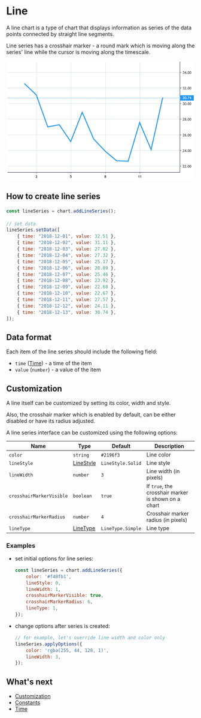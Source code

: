 # Line

A line chart is a type of chart that displays information as series of the data points connected by straight line segments.

Line series has a crosshair marker - a round mark which is moving along the series' line while the cursor is moving along the timescale.

![Line chart example](./assets/line-series.png "Line chart example")

## How to create line series

```javascript
const lineSeries = chart.addLineSeries();

// set data
lineSeries.setData([
    { time: "2018-12-01", value: 32.51 },
    { time: "2018-12-02", value: 31.11 },
    { time: "2018-12-03", value: 27.02 },
    { time: "2018-12-04", value: 27.32 },
    { time: "2018-12-05", value: 25.17 },
    { time: "2018-12-06", value: 28.89 },
    { time: "2018-12-07", value: 25.46 },
    { time: "2018-12-08", value: 23.92 },
    { time: "2018-12-09", value: 22.68 },
    { time: "2018-12-10", value: 22.67 },
    { time: "2018-12-11", value: 27.57 },
    { time: "2018-12-12", value: 24.11 },
    { time: "2018-12-13", value: 30.74 },
]);
```

## Data format

Each item of the line series should include the following field:

- `time` ([Time](./time.md)) - a time of the item
- `value` (`number`) - a value of the item

## Customization

A line itself can be customized by setting its color, width and style.

Also, the crosshair marker which is enabled by default, can be either disabled or have its radius adjusted.

A line series interface can be customized using the following options:

|Name|Type|Default|Description|
|----|----|-------|-----------|
|`color`|`string`|`#2196f3`|Line color|
|`lineStyle`|[LineStyle](./constants.md#linestyle)|`LineStyle.Solid`|Line style|
|`lineWidth`|`number`|`3`|Line width (in pixels)|
|`crosshairMarkerVisible`|`boolean`|`true`|If `true`, the crosshair marker is shown on a chart|
|`crosshairMarkerRadius`|`number`|`4`|Crosshair marker radius (in pixels)|
|`lineType`|[LineType](./constants.md#linetype)|`LineType.Simple`|Line type|

### Examples

- set initial options for line series:

    ```javascript
    const lineSeries = chart.addLineSeries({
        color: '#f48fb1',
        lineStyle: 0,
        lineWidth: 1,
        crosshairMarkerVisible: true,
        crosshairMarkerRadius: 6,
        lineType: 1,
    });
    ```

- change options after series is created:

    ```javascript
    // for example, let's override line width and color only
    lineSeries.applyOptions({
        color: 'rgba(255, 44, 128, 1)',
        lineWidth: 3,
    });
    ```

## What's next

- [Customization](./customization.md)
- [Constants](./constants.md)
- [Time](./time.md)
